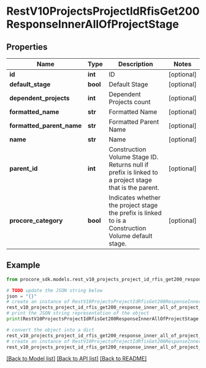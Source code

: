 # RestV10ProjectsProjectIdRfisGet200ResponseInnerAllOfProjectStage


## Properties

Name | Type | Description | Notes
------------ | ------------- | ------------- | -------------
**id** | **int** | ID | [optional] 
**default_stage** | **bool** | Default Stage | [optional] 
**dependent_projects** | **int** | Dependent Projects count | [optional] 
**formatted_name** | **str** | Formatted Name | [optional] 
**formatted_parent_name** | **str** | Formatted Parent Name | [optional] 
**name** | **str** | Name | [optional] 
**parent_id** | **int** | Construction Volume Stage ID. Returns null if prefix is linked to a project stage that is the parent. | [optional] 
**procore_category** | **bool** | Indicates whether the project stage the prefix is linked to is a Construction Volume default stage. | [optional] 

## Example

```python
from procore_sdk.models.rest_v10_projects_project_id_rfis_get200_response_inner_all_of_project_stage import RestV10ProjectsProjectIdRfisGet200ResponseInnerAllOfProjectStage

# TODO update the JSON string below
json = "{}"
# create an instance of RestV10ProjectsProjectIdRfisGet200ResponseInnerAllOfProjectStage from a JSON string
rest_v10_projects_project_id_rfis_get200_response_inner_all_of_project_stage_instance = RestV10ProjectsProjectIdRfisGet200ResponseInnerAllOfProjectStage.from_json(json)
# print the JSON string representation of the object
print(RestV10ProjectsProjectIdRfisGet200ResponseInnerAllOfProjectStage.to_json())

# convert the object into a dict
rest_v10_projects_project_id_rfis_get200_response_inner_all_of_project_stage_dict = rest_v10_projects_project_id_rfis_get200_response_inner_all_of_project_stage_instance.to_dict()
# create an instance of RestV10ProjectsProjectIdRfisGet200ResponseInnerAllOfProjectStage from a dict
rest_v10_projects_project_id_rfis_get200_response_inner_all_of_project_stage_from_dict = RestV10ProjectsProjectIdRfisGet200ResponseInnerAllOfProjectStage.from_dict(rest_v10_projects_project_id_rfis_get200_response_inner_all_of_project_stage_dict)
```
[[Back to Model list]](../README.md#documentation-for-models) [[Back to API list]](../README.md#documentation-for-api-endpoints) [[Back to README]](../README.md)



